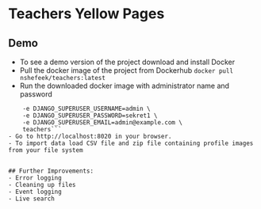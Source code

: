 # Teachers Yellow Pages

## Demo
 - To see a demo version of the project download and install Docker
 - Pull the docker image of the project from Dockerhub
 ```docker pull nshefeek/teachers:latest```
 - Run the downloaded docker image with administrator name and password
 ```docker run -it -p 8020:8020 \
     -e DJANGO_SUPERUSER_USERNAME=admin \
     -e DJANGO_SUPERUSER_PASSWORD=sekret1 \
     -e DJANGO_SUPERUSER_EMAIL=admin@example.com \
     teachers```
 - Go to http://localhost:8020 in your browser.
 - To import data load CSV file and zip file containing profile images from your file system


## Further Improvements:
 - Error logging
 - Cleaning up files
 - Event logging
 - Live search
